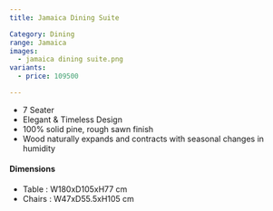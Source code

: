 ```yaml
---
title: Jamaica Dining Suite

Category: Dining
range: Jamaica
images:
  - jamaica dining suite.png
variants:
  - price: 109500

---
```

* 7 Seater
* Elegant & Timeless Design
* 100% solid pine, rough sawn finish
* Wood naturally expands and contracts with seasonal changes in humidity

#### Dimensions
* Table : W180xD105xH77 cm
* Chairs : W47xD55.5xH105 cm
